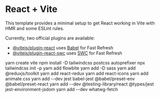 # React + Vite

This template provides a minimal setup to get React working in Vite with HMR and some ESLint rules.

Currently, two official plugins are available:

- [@vitejs/plugin-react](https://github.com/vitejs/vite-plugin-react/blob/main/packages/plugin-react/README.md) uses [Babel](https://babeljs.io/) for Fast Refresh
- [@vitejs/plugin-react-swc](https://github.com/vitejs/vite-plugin-react-swc) uses [SWC](https://swc.rs/) for Fast Refresh

yarn create vite
npm install -D tailwindcss postcss autoprefixer
npx tailwindcss init -p
yarn add flowbite
yarn add -D sass
yarn add @reduxjs/toolkit
yarn add react-redux
yarn add react-icons
yarn add animate.css
yarn add --dev jest babel-jest @babel/preset-env @babel/preset-react
yarn add --dev @testing-library/react @types/jest jest-environment-jsdom
yarn add --dev whatwg-fetch